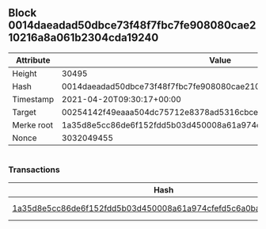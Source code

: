## Block 0014daeadad50dbce73f48f7fbc7fe908080cae210216a8a061b2304cda19240

Attribute | Value
--- | ---
Height | 30495
Hash | 0014daeadad50dbce73f48f7fbc7fe908080cae210216a8a061b2304cda19240
Timestamp | 2021-04-20T09:30:17+00:00
Target | 00254142f49eaaa504dc75712e8378ad5316cbcead634704b3734b6271167cc4
Merke root | 1a35d8e5cc86de6f152fdd5b03d450008a61a974cfefd5c6a0badf455a8cc3f9
Nonce | 3032049455

```

```

### Transactions

Hash | Amount
--- | ---
[1a35d8e5cc86de6f152fdd5b03d450008a61a974cfefd5c6a0badf455a8cc3f9](1a35d8e5cc86de6f152fdd5b03d450008a61a974cfefd5c6a0badf455a8cc3f9.md) | 10.00000000 SKEPTI 
